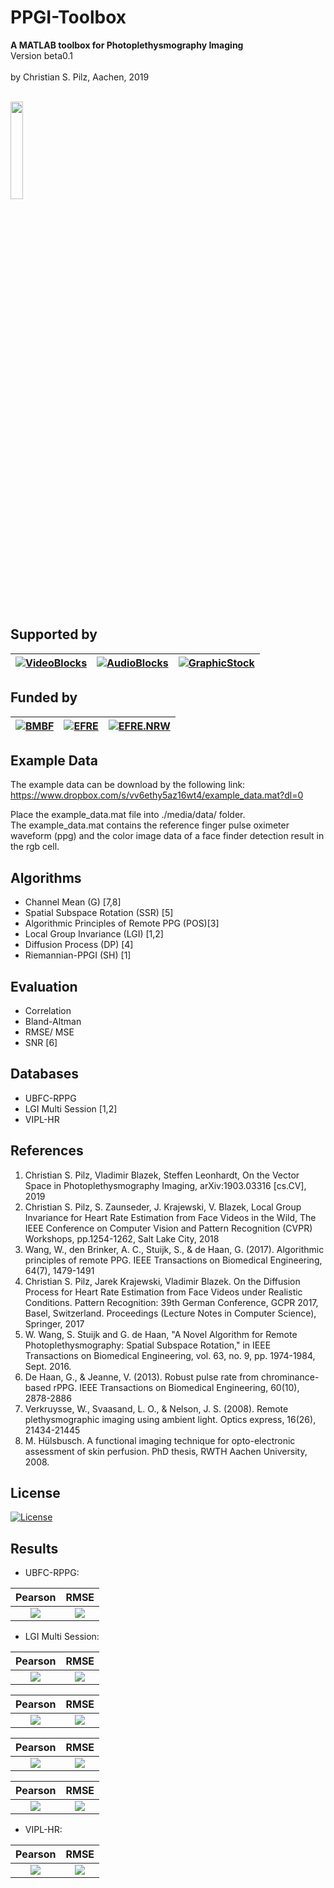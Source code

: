 # PPGI-Toolbox 
<b>A MATLAB toolbox for Photoplethysmography Imaging</b><br>
Version beta0.1<br>
<br>
by Christian S. Pilz, Aachen, 2019
<br>
<br>
<p align="left"><img width=20% src="https://github.com/partofthestars/PPGI-Toolbox/blob/master/media/ico/beta.jpg"></p>
<br>

## Supported by

| [![VideoBlocks](https://github.com/partofthestars/PPGI-Toolbox/blob/master/media/ico/cancontrols.png)](http://cancontrols.com)  | [![AudioBlocks](https://github.com/partofthestars/PPGI-Toolbox/blob/master/media/ico/MedIT_RWTH.png)](https://www.medit.hia.rwth-aachen.de) | [![GraphicStock](https://github.com/partofthestars/PPGI-Toolbox/blob/master/media/ico/IXP.png)](http://ixp-duesseldorf.de) |
|:---:|:---:|:---:|


## Funded by

| [![BMBF](https://github.com/partofthestars/PPGI-Toolbox/blob/master/media/ico/efre_eu_logo.png)](https://ec.europa.eu/regional_policy/en/funding/erdf/)  | [![EFRE](https://github.com/partofthestars/PPGI-Toolbox/blob/master/media/ico/BMBF.png)](http://bmbf.de) | [![EFRE.NRW](https://github.com/partofthestars/PPGI-Toolbox/blob/master/media/ico/efre_nrw_logo.jpg)](http://efre.nrw.de) |
|:---:|:---:|:---:|


## Example Data

The example data can be download by the following link:<br>
https://www.dropbox.com/s/vv6ethy5az16wt4/example_data.mat?dl=0

Place the example_data.mat file into ./media/data/ folder.<br>
The example_data.mat contains the reference finger pulse oximeter waveform (ppg)
and the color image data of a face finder detection result in the rgb cell.

## Algorithms

- Channel Mean (G) [7,8]
- Spatial Subspace Rotation (SSR) [5]
- Algorithmic Principles of Remote PPG (POS)[3]
- Local Group Invariance (LGI) [1,2]
- Diffusion Process (DP) [4]
- Riemannian-PPGI (SH) [1]

## Evaluation

- Correlation
- Bland-Altman
- RMSE/ MSE
- SNR [6]

## Databases

- UBFC-RPPG 
- LGI Multi Session [1,2]
- VIPL-HR

## References

1. Christian S. Pilz, Vladimir Blazek, Steffen Leonhardt, On the Vector Space in Photoplethysmography Imaging, arXiv:1903.03316 [cs.CV], 2019
2. Christian S. Pilz, S. Zaunseder, J. Krajewski, V. Blazek,
Local Group Invariance for Heart Rate Estimation from Face Videos in the Wild,
The IEEE Conference on Computer Vision and Pattern Recognition (CVPR) Workshops, pp.1254-1262, Salt Lake City, 2018
3. Wang, W., den Brinker, A. C., Stuijk, S., & de Haan, G. (2017). Algorithmic principles of remote PPG. IEEE Transactions on Biomedical Engineering, 64(7), 1479-1491
4. Christian S. Pilz, Jarek Krajewski, Vladimir Blazek.
On the Diffusion Process for Heart Rate Estimation from Face Videos under Realistic Conditions.
Pattern Recognition: 39th German Conference, GCPR 2017, Basel, Switzerland.
Proceedings (Lecture Notes in Computer Science), Springer, 2017
5. W. Wang, S. Stuijk and G. de Haan, "A Novel Algorithm for Remote Photoplethysmography: Spatial Subspace Rotation," in IEEE Transactions on Biomedical Engineering, vol. 63, no. 9, pp. 1974-1984, Sept. 2016.
6. De Haan, G., & Jeanne, V. (2013). Robust pulse rate from chrominance-based rPPG. IEEE Transactions on Biomedical Engineering, 60(10), 2878-2886
7. Verkruysse, W., Svaasand, L. O., & Nelson, J. S. (2008). Remote plethysmographic imaging using ambient light. Optics express, 16(26), 21434-21445
8. M. Hülsbusch. A functional imaging technique for opto-electronic assessment of skin perfusion. PhD thesis, RWTH Aachen University, 2008.

## License
[![License](https://img.shields.io/badge/License-GPL%20v3-blue.svg)](https://opensource.org/licenses/gpl-3.0.html)

## Results
- UBFC-RPPG:

| Pearson             |  RMSE |
:-------------------------:|:-------------------------:
![](https://github.com/partofthestars/PPGI-Toolbox/blob/master/media/results/UBFC/ubfc_pearson.png)  |  ![](https://github.com/partofthestars/PPGI-Toolbox/blob/master/media/results/UBFC/ubfc_rmse.png)

- LGI Multi Session:

| Pearson             |  RMSE |
:-------------------------:|:-------------------------:
![](https://github.com/partofthestars/PPGI-Toolbox/blob/master/media/results/UBFC/ubfc_pearson.png)  |  ![](https://github.com/partofthestars/PPGI-Toolbox/blob/master/media/results/UBFC/ubfc_rmse.png)

| Pearson             |  RMSE |
:-------------------------:|:-------------------------:
![](https://github.com/partofthestars/PPGI-Toolbox/blob/master/media/results/UBFC/ubfc_pearson.png)  |  ![](https://github.com/partofthestars/PPGI-Toolbox/blob/master/media/results/UBFC/ubfc_rmse.png)

| Pearson             |  RMSE |
:-------------------------:|:-------------------------:
![](https://github.com/partofthestars/PPGI-Toolbox/blob/master/media/results/UBFC/ubfc_pearson.png)  |  ![](https://github.com/partofthestars/PPGI-Toolbox/blob/master/media/results/UBFC/ubfc_rmse.png)

| Pearson             |  RMSE |
:-------------------------:|:-------------------------:
![](https://github.com/partofthestars/PPGI-Toolbox/blob/master/media/results/UBFC/ubfc_pearson.png)  |  ![](https://github.com/partofthestars/PPGI-Toolbox/blob/master/media/results/UBFC/ubfc_rmse.png)

- VIPL-HR:

| Pearson             |  RMSE |
:-------------------------:|:-------------------------:
![](https://github.com/partofthestars/PPGI-Toolbox/blob/master/media/results/UBFC/ubfc_pearson.png)  |  ![](https://github.com/partofthestars/PPGI-Toolbox/blob/master/media/results/UBFC/ubfc_rmse.png)

